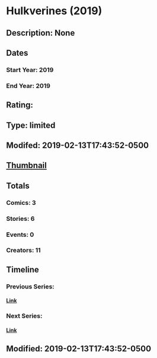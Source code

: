 # Hulkverines (2019)
## Description: None
## Dates
### Start Year: 2019
### End Year: 2019
## Rating: 
## Type: limited
## Modifed: 2019-02-13T17:43:52-0500
## [Thumbnail](http://i.annihil.us/u/prod/marvel/i/mg/3/f0/5c649d9b76142.jpg)
## Totals
### Comics: 3
### Stories: 6
### Events: 0
### Creators: 11
## Timeline
### Previous Series: 
#### [Link]()
### Next Series: 
#### [Link]()
## Modified: 2019-02-13T17:43:52-0500